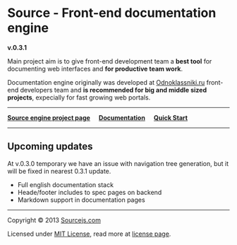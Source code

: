 # Source - Front-end documentation engine

**v.0.3.1**

Main project aim is to give front-end development team a **best tool** for documenting web interfaces and **for productive team work**.

Documentation engine originally was developed at [Odnoklassniki.ru](http://corp.mail.ru/en/communications/odnoklassniki) front-end developers team and **is recommended for big and middle sized projects**, expecially for fast growing web portals.

___


[**Source engine project page**](http://sourcejs.com) &nbsp;&nbsp;&nbsp; [**Documentation**](http://sourcejs.com/docs) &nbsp;&nbsp;&nbsp; [**Quick Start**](http://sourcejs.com/docs/base/index.html#1!)

___

## Upcoming updates

At v.0.3.0 temporary we have an issue with navigation tree generation, but it will be fixed in nearest 0.3.1 update.

* Full english documentation stack
* Heade/footer includes to spec pages on backend
* Markdown support in documentation pages

___

Copyright © 2013 [Sourcejs.com](http://sourcejs.com)

Licensed under [MIT License](http://en.wikipedia.org/wiki/MIT_License), read more at [license page](http://github.com/sourcejs/source/wiki/MIT-License).